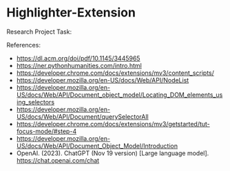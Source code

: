 # Highlighter-Extension

Research Project Task:

References:

- https://dl.acm.org/doi/pdf/10.1145/3445965 
- https://ner.pythonhumanities.com/intro.html 
- https://developer.chrome.com/docs/extensions/mv3/content_scripts/
- https://developer.mozilla.org/en-US/docs/Web/API/NodeList
- https://developer.mozilla.org/en-US/docs/Web/API/Document_object_model/Locating_DOM_elements_using_selectors
- https://developer.mozilla.org/en-US/docs/Web/API/Document/querySelectorAll
- https://developer.chrome.com/docs/extensions/mv3/getstarted/tut-focus-mode/#step-4
- https://developer.mozilla.org/en-US/docs/Web/API/Document_Object_Model/Introduction
- OpenAI. (2023). ChatGPT (Nov 19 version) [Large language model]. https://chat.openai.com/chat
